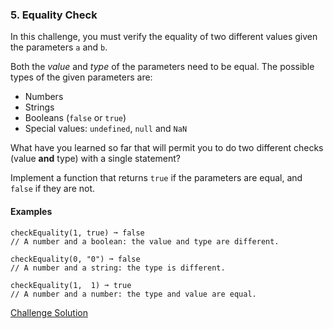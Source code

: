 ### 5. Equality Check

In this challenge, you must verify the equality of two different values given the parameters `a` and `b`.

Both the _value_ and _type_ of the parameters need to be equal. The possible types of the given parameters are:

-   Numbers
-   Strings
-   Booleans (`false` or `true`)
-   Special values: `undefined`, `null` and `NaN`

What have you learned so far that will permit you to do two different checks (value **and** type) with a single statement?

Implement a function that returns `true` if the parameters are equal, and `false` if they are not.

#### Examples

```
checkEquality(1, true) ➞ false
// A number and a boolean: the value and type are different.

checkEquality(0, "0") ➞ false
// A number and a string: the type is different.

checkEquality(1,  1) ➞ true
// A number and a number: the type and value are equal.
```
[Challenge Solution](https://edabit.com/challenge/BGvTMfwxYDRbtaTJ3)